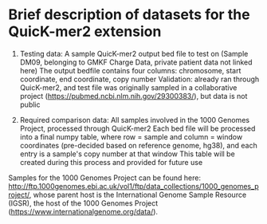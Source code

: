 # Brief description of datasets for the QuicK-mer2 extension

1. Testing data: A sample QuicK-mer2 output bed file to test on (Sample DM09, belonging to GMKF Charge Data, private patient data not linked here)
The output bedfile contains four columns: chromosome, start coordinate, end coordinate, copy number
Validation: already ran through QuicK-mer2, and test file was originally sampled in a collaborative project (https://pubmed.ncbi.nlm.nih.gov/29300383/), but data is not public

2. Required comparison data: All samples involved in the 1000 Genomes Project, processed through QuicK-mer2
Each bed file will be processed into a final numpy table, where row = sample and column = window coordinates (pre-decided based on reference genome, hg38), and each entry is a sample's copy number at that window
This table will be created during this process and provided for future use

Samples for the 1000 Genomes Project can be found here: http://ftp.1000genomes.ebi.ac.uk/vol1/ftp/data_collections/1000_genomes_project/, whose parent host is the International Genome Sample Resource (IGSR), the host of the 1000 Genomes Project (https://www.internationalgenome.org/data/). 